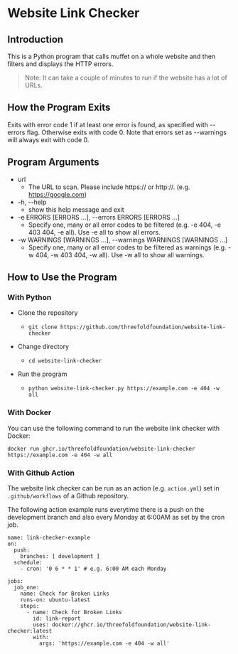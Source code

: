 <h1> Website Link Checker </h1>



## Introduction

This is a Python program that calls muffet on a whole website and then filters and displays the HTTP errors.

> Note: It can take a couple of minutes to run if the website has a lot of URLs.

## How the Program Exits

Exits with error code 1 if at least one error is found, as specified with --errors
flag. Otherwise exits with code 0. Note that errors set as --warnings will always exit with code 0.

## Program Arguments

* url
  * The URL to scan. Please include https:// or http://. (e.g. https://google.com)
* -h, --help            
  * show this help message and exit
* -e ERRORS [ERRORS ...], --errors ERRORS [ERRORS ...]
  * Specify one, many or all error codes to be filtered (e.g. -e 404, -e 403 404, -e all). Use -e all to show all errors.
* -w WARNINGS [WARNINGS ...], --warnings WARNINGS [WARNINGS ...]
  * Specify one, many or all error codes to be filtered as warnings (e.g. -w 404, -w 403 404, -w all). Use -w all to show all warnings.

## How to Use the Program

### With Python

* Clone the repository
  * ```
    git clone https://github.com/threefoldfoundation/website-link-checker
    ```
* Change directory
  * ```
    cd website-link-checker
    ```
* Run the program
  * ```
    python website-link-checker.py https://example.com -e 404 -w all
    ```

### With Docker

You can use the following command to run the website link checker with Docker:

```
docker run ghcr.io/threefoldfoundation/website-link-checker https://example.com -e 404 -w all
```

### With Github Action

The website link checker can be run as an action (e.g. `action.yml`) set in `.github/workflows` of a Github repository.

The following action example runs everytime there is a push on the development branch and also every Monday at 6:00AM as set by the cron job.

```
name: link-checker-example
on:
  push:
    branches: [ development ]
  schedule:
    - cron: '0 6 * * 1' # e.g. 6:00 AM each Monday

jobs:
  job_one:
    name: Check for Broken Links
    runs-on: ubuntu-latest
    steps:
      - name: Check for Broken Links
        id: link-report
        uses: docker://ghcr.io/threefoldfoundation/website-link-checker:latest
        with:
          args: 'https://example.com -e 404 -w all'
```

